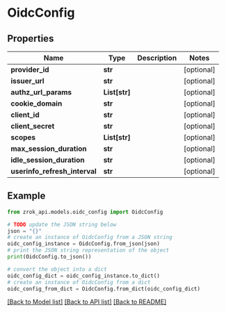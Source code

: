# OidcConfig


## Properties

Name | Type | Description | Notes
------------ | ------------- | ------------- | -------------
**provider_id** | **str** |  | [optional] 
**issuer_url** | **str** |  | [optional] 
**authz_url_params** | **List[str]** |  | [optional] 
**cookie_domain** | **str** |  | [optional] 
**client_id** | **str** |  | [optional] 
**client_secret** | **str** |  | [optional] 
**scopes** | **List[str]** |  | [optional] 
**max_session_duration** | **str** |  | [optional] 
**idle_session_duration** | **str** |  | [optional] 
**userinfo_refresh_interval** | **str** |  | [optional] 

## Example

```python
from zrok_api.models.oidc_config import OidcConfig

# TODO update the JSON string below
json = "{}"
# create an instance of OidcConfig from a JSON string
oidc_config_instance = OidcConfig.from_json(json)
# print the JSON string representation of the object
print(OidcConfig.to_json())

# convert the object into a dict
oidc_config_dict = oidc_config_instance.to_dict()
# create an instance of OidcConfig from a dict
oidc_config_from_dict = OidcConfig.from_dict(oidc_config_dict)
```
[[Back to Model list]](../README.md#documentation-for-models) [[Back to API list]](../README.md#documentation-for-api-endpoints) [[Back to README]](../README.md)


